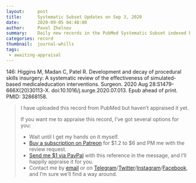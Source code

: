 ```yaml
---
layout:     post
title:      Systematic Subset Updates on Sep 3, 2020
date:       2020-09-05 04:48:00
author:     Pavel Zhelnov
summary:    Daily new records in the PubMed Systematic Subset indexed by Sep 3, 2020.
categories: record
thumbnail:  journal-whills
tags:
 - awaiting-appraisal
---
```

146: Higgins M, Madan C, Patel R. Development and decay of procedural skills insurgery: A systematic review of the effectiveness of simulated-based medicaleducation interventions. Surgeon. 2020 Aug 28:S1479-666X(20)30113-X. doi:10.1016/j.surge.2020.07.013. Epub ahead of print. PMID: 32868158.
> I have uploaded this record from PubMed but haven’t appraised it yet.
>
> If you want me to appraise this record, I’ve got several options for you:
> * Wait until I get my hands on it myself.
> * [Buy a subscription on Patreon](https://patreon.com/zheln) for $1.2 to $6 and PM me with the review request.
> * [Send me $1 via PayPal](https://paypal.me/pjelnov) with this reference in the message, and I’ll happily appraise it for you.
> * Contact me by [email](mailto:pavel@zheln.com) or on [Telegram](https://t.me/drzhelnov)/[Twitter](https://twitter.com/drzhelnov)/[Instagram](https://instagram.com/igzheln)/[Facebook](https://facebook.com/drzhelnov), and I’m sure we’ll find a way around.
